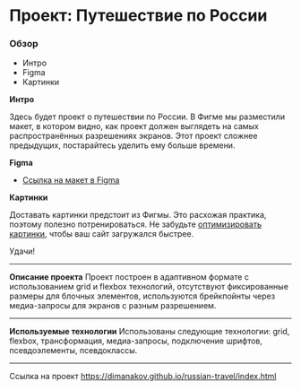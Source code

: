 # Проект: Путешествие по России

### Обзор

- Интро
- Figma
- Картинки

**Интро**

Здесь будет проект о путешествии по России.
В Фигме мы разместили макет, в котором видно, как проект должен выглядеть на самых распространённых разрешениях экранов.
Этот проект сложнее предыдущих, постарайтесь уделить ему больше времени.

**Figma**

- [Ссылка на макет в Figma](https://www.figma.com/file/5S2WSbEFL6awjVWJ0NWL8Q/Sprint-3_-Russia-_-desktop-mobile?node-id=28503%3A0)

**Картинки**

Доставать картинки предстоит из Фигмы. Это расхожая практика, поэтому полезно потренироваться.
Не забудьте [оптимизировать картинки](https://tinypng.com/), чтобы ваш сайт загружался быстрее.

Удачи!

---

**Описание проекта**
Проект построен в адаптивном формате с использованием grid и flexbox технологий, отсутствуют фиксированные размеры для блочных элементов, используются брейкпойнты через медиа-запросы для экранов с разным разрешением.

---

**Используемые технологии**
Использованы следующие технологии:
grid, flexbox, трансформация, медиа-запросы, подключение шрифтов, псевдоэлементы, псевдоклассы.

---

Ссылка на проект
https://dimanakov.github.io/russian-travel/index.html
